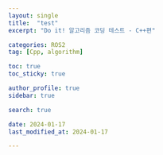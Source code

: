 ```yaml
---
layout: single
title:  "test"
excerpt: "Do it! 알고리즘 코딩 테스트 - C++편"

categories: ROS2
tag: [Cpp, algorithm]

toc: true
toc_sticky: true

author_profile: true
sidebar: true

search: true

date: 2024-01-17
last_modified_at: 2024-01-17

---
```

